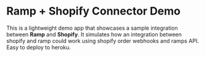 # Ramp + Shopify Connector Demo

This is a lightweight demo app that showcases a sample integration between **Ramp** and **Shopify**. It simulates how an integration between shopify and ramp could work using shopify order webhooks and ramps API. Easy to deploy to heroku.
